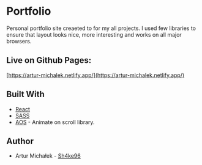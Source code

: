 # Portfolio

Personal portfolio site creaeted to for my all projects. I used few libraries to ensure that layout looks nice, more interesting and works on all major browsers.

## Live on Github Pages:

[https://artur-michalek.netlify.app/](https://artur-michalek.netlify.app/)

## Built With

* [React](https://developer.mozilla.org/pl/docs/Web/JavaScript)
* [SASS](https://sass-lang.com)
* [AOS](https://michalsnik.github.io/aos/) - Animate on scroll library.

## Author
* Artur Michałek - [Sh4ke96](https://github.com/Sh4ke96)
